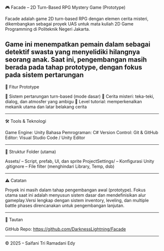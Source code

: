 🎮 Facade – 2D Turn-Based RPG Mystery Game (Prototype)

Facade adalah game 2D turn-based RPG dengan elemen cerita misteri, dikembangkan sebagai proyek UAS untuk mata kuliah 2D Game Programming di Politeknik Negeri Jakarta.

Game ini menempatkan pemain dalam sebagai detektif swasta yang menyelidiki hilangnya seorang anak. Saat ini, pengembangan masih berada pada tahap prototype, dengan fokus pada sistem pertarungan
---

🧩 Fitur Prototype

🔄 Sistem pertarungan turn-based (mode dasar)
🧩 Cerita misteri: teka-teki, dialog, dan atmosfer yang ambigu
📖 Level tutorial: memperkenalkan mekanik utama dan latar belakang cerita

---

🛠️ Tools & Teknologi

Game Engine: Unity
Bahasa Pemrograman: C#
Version Control: Git & GitHub
Editor: Visual Studio Code / Unity Editor

---

📁 Struktur Folder (utama)

Assets/ – Script, prefab, UI, dan sprite
ProjectSettings/ – Konfigurasi Unity
.gitignore – File filter (menghindari Library, Temp, dsb)

---

⚠️ Catatan

Proyek ini masih dalam tahap pengembangan awal (prototype). Fokus utama saat ini adalah menyusun sistem dasar dan mendefinisikan alur gameplay.Versi lengkap dengan sistem inventory, leveling, dan multiple battle phases direncanakan untuk pengembangan lanjutan.

---

🔗 Tautan

GitHub Repo: https://github.com/DarknessLightning/Facade

---

© 2025 – Saifani Tri Ramadani Edy

